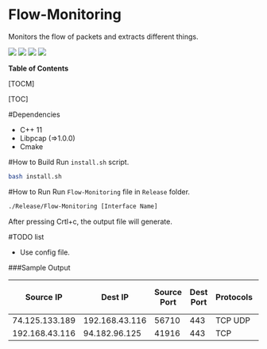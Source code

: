 # Flow-Monitoring
Monitors the flow of packets and extracts different things.

![](https://img.shields.io/github/stars/pandao/editor.md.svg) ![](https://img.shields.io/github/forks/pandao/editor.md.svg) ![](https://img.shields.io/github/tag/pandao/editor.md.svg) ![](https://img.shields.io/github/release/pandao/editor.md.svg)

**Table of Contents**

[TOCM]

[TOC]

#Dependencies
- C++ 11
- Libpcap (=>1.0.0)
- Cmake

#How to Build
Run `install.sh` script.
```bash
bash install.sh
```

#How to Run
Run `Flow-Monitoring` file in `Release` folder.
```bash
./Release/Flow-Monitoring [Interface Name]
```
After pressing Crtl+c, the output file will generate.


#TODO list
- Use config file.


###Sample Output
                    
Source IP  |  Dest IP |  Source Port | Dest Port | Protocols | Duration | Sent Bytes | Received Bytes | Header Bytes FWD
------------- | ------------- | ------------- | ------------- | ------------- | ------------- | ------------- | ------------- | -------------
 74.125.133.189 | 192.168.43.116 | 56710 | 443 | TCP UDP | 1.376553 | 141 | 218 | 88
 192.168.43.116 | 94.182.96.125 | 41916 | 443 | TCP  | 188.852051 | 548206 | 47865469 | 421956

